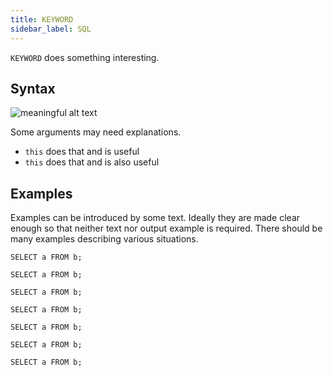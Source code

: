 ```yaml
---
title: KEYWORD
sidebar_label: SQL
---
```


`KEYWORD` does something interesting.

## Syntax

![meaningful alt text](/img/doc/diagrams/case-def.svg)

Some arguments may need explanations.

- `this` does that and is useful
- `this` does that and is also useful

## Examples

Examples can be introduced by some text. Ideally they are made clear enough so
that neither text nor output example is required. There should be many examples
describing various situations.

```questdb-sql title="This example does that"
SELECT a FROM b;
```

```questdb-sql title="Do something interesting"
SELECT a FROM b;
```

```questdb-sql title="Something else, equally interesting"
SELECT a FROM b;
```

```questdb-sql title="This is only interesting for certain users"
SELECT a FROM b;
```

```questdb-sql title="Some may not find this interesting at all"
SELECT a FROM b;
```

```questdb-sql title="That's starting to be a lot of examples"
SELECT a FROM b;
```

```questdb-sql title="The more, the merrier they say"
SELECT a FROM b;
```
